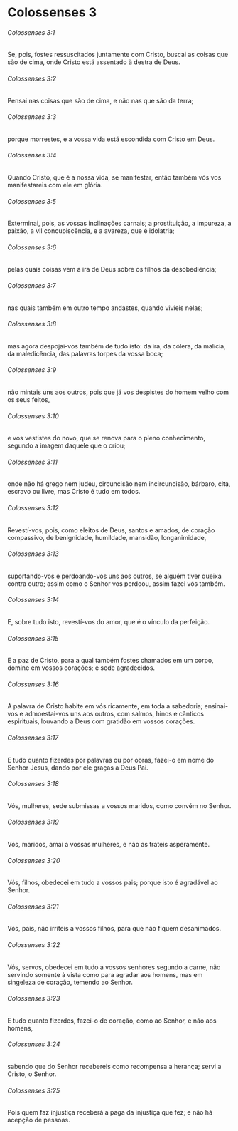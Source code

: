 # Colossenses 3

###### Colossenses 3:1

Se, pois, fostes ressuscitados juntamente com Cristo, buscai as coisas que são de cima, onde Cristo está assentado à destra de Deus.

###### Colossenses 3:2

Pensai nas coisas que são de cima, e não nas que são da terra;

###### Colossenses 3:3

porque morrestes, e a vossa vida está escondida com Cristo em Deus.

###### Colossenses 3:4

Quando Cristo, que é a nossa vida, se manifestar, então também vós vos manifestareis com ele em glória.

###### Colossenses 3:5

Exterminai, pois, as vossas inclinações carnais; a prostituição, a impureza, a paixão, a vil concupiscência, e a avareza, que é idolatria;

###### Colossenses 3:6

pelas quais coisas vem a ira de Deus sobre os filhos da desobediência;

###### Colossenses 3:7

nas quais também em outro tempo andastes, quando vivíeis nelas;

###### Colossenses 3:8

mas agora despojai-vos também de tudo isto: da ira, da cólera, da malícia, da maledicência, das palavras torpes da vossa boca;

###### Colossenses 3:9

não mintais uns aos outros, pois que já vos despistes do homem velho com os seus feitos,

###### Colossenses 3:10

e vos vestistes do novo, que se renova para o pleno conhecimento, segundo a imagem daquele que o criou;

###### Colossenses 3:11

onde não há grego nem judeu, circuncisão nem incircuncisão, bárbaro, cita, escravo ou livre, mas Cristo é tudo em todos.

###### Colossenses 3:12

Revestí-vos, pois, como eleitos de Deus, santos e amados, de coração compassivo, de benignidade, humildade, mansidão, longanimidade,

###### Colossenses 3:13

suportando-vos e perdoando-vos uns aos outros, se alguém tiver queixa contra outro; assim como o Senhor vos perdoou, assim fazei vós também.

###### Colossenses 3:14

E, sobre tudo isto, revestí-vos do amor, que é o vínculo da perfeição.

###### Colossenses 3:15

E a paz de Cristo, para a qual também fostes chamados em um corpo, domine em vossos corações; e sede agradecidos.

###### Colossenses 3:16

A palavra de Cristo habite em vós ricamente, em toda a sabedoria; ensinai-vos e admoestai-vos uns aos outros, com salmos, hinos e cânticos espirituais, louvando a Deus com gratidão em vossos corações.

###### Colossenses 3:17

E tudo quanto fizerdes por palavras ou por obras, fazei-o em nome do Senhor Jesus, dando por ele graças a Deus Pai.

###### Colossenses 3:18

Vós, mulheres, sede submissas a vossos maridos, como convém no Senhor.

###### Colossenses 3:19

Vós, maridos, amai a vossas mulheres, e não as trateis asperamente.

###### Colossenses 3:20

Vós, filhos, obedecei em tudo a vossos pais; porque isto é agradável ao Senhor.

###### Colossenses 3:21

Vós, pais, não irriteis a vossos filhos, para que não fiquem desanimados.

###### Colossenses 3:22

Vós, servos, obedecei em tudo a vossos senhores segundo a carne, não servindo somente à vista como para agradar aos homens, mas em singeleza de coração, temendo ao Senhor.

###### Colossenses 3:23

E tudo quanto fizerdes, fazei-o de coração, como ao Senhor, e não aos homens,

###### Colossenses 3:24

sabendo que do Senhor recebereis como recompensa a herança; servi a Cristo, o Senhor.

###### Colossenses 3:25

Pois quem faz injustiça receberá a paga da injustiça que fez; e não há acepção de pessoas.

